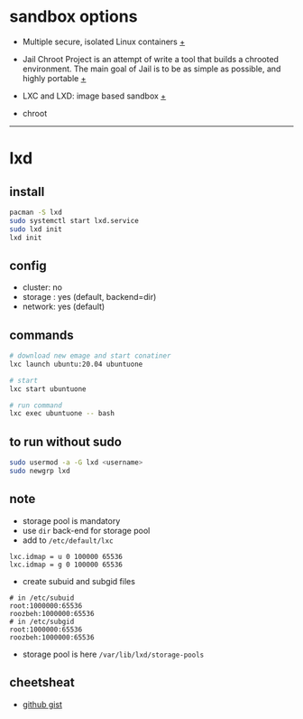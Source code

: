 # sandbox options

-   Multiple secure, isolated Linux containers [+](https://openvz.org/)

-   Jail Chroot Project is an attempt of write a tool that builds a chrooted environment. The main goal of Jail is to be as simple as possible, and highly portable [+](http://www.jmcresearch.com/projects/jail/)

-   LXC and LXD: image based sandbox [+](https://linuxcontainers.org/)

-   chroot

---

# lxd

## install

```bash
pacman -S lxd
sudo systemctl start lxd.service
sudo lxd init
lxd init
```

## config

-   cluster: no
-   storage : yes (default, backend=dir)
-   network: yes (default)

## commands

```bash
# download new emage and start conatiner
lxc launch ubuntu:20.04 ubuntuone

# start
lxc start ubuntuone

# run command
lxc exec ubuntuone -- bash


```

## to run without sudo

```bash
sudo usermod -a -G lxd <username>
sudo newgrp lxd
```

## note

-   storage pool is mandatory
-   use `dir` back-end for storage pool
-   add to `/etc/default/lxc`

```
lxc.idmap = u 0 100000 65536
lxc.idmap = g 0 100000 65536
```

-   create subuid and subgid files

```
# in /etc/subuid
root:1000000:65536
roozbeh:1000000:65536
# in /etc/subgid
root:1000000:65536
roozbeh:1000000:65536
```
+ storage pool is here `/var/lib/lxd/storage-pools`

## cheetsheat
+ [github gist](https://gist.github.com/berndbausch/a6835150c7a26c88048763c0bd739be6) 


